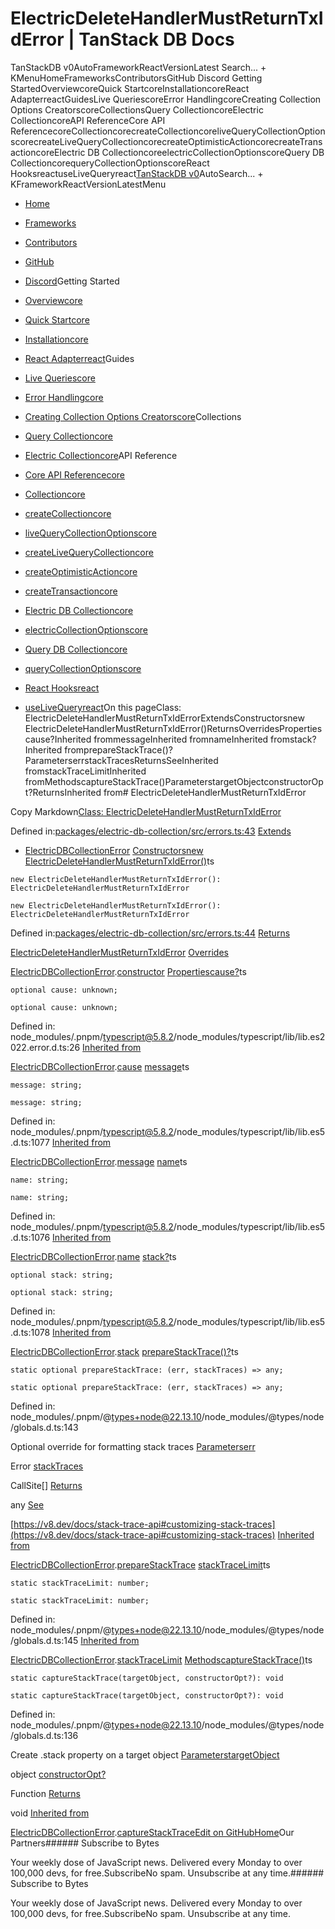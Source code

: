 # ElectricDeleteHandlerMustReturnTxIdError | TanStack DB Docs

TanStackDB v0AutoFrameworkReactVersionLatest Search... + KMenuHomeFrameworksContributorsGitHub Discord Getting StartedOverviewcoreQuick StartcoreInstallationcoreReact AdapterreactGuidesLive QueriescoreError HandlingcoreCreating Collection Options CreatorscoreCollectionsQuery CollectioncoreElectric CollectioncoreAPI ReferenceCore API ReferencecoreCollectioncorecreateCollectioncoreliveQueryCollectionOptionscorecreateLiveQueryCollectioncorecreateOptimisticActioncorecreateTransactioncoreElectric DB CollectioncoreelectricCollectionOptionscoreQuery DB CollectioncorequeryCollectionOptionscoreReact HooksreactuseLiveQueryreact[TanStack](/)[DB v0](/db)AutoSearch... + KFrameworkReactVersionLatestMenu

- [Home](/db/latest)
- [Frameworks](/db/latest/docs/framework)
- [Contributors](/db/latest/docs/contributors)
- [GitHub](https://github.com/tanstack/db)
- [Discord](https://tlinz.com/discord)Getting Started

- [Overviewcore](/db/latest/docs/overview)
- [Quick Startcore](/db/latest/docs/quick-start)
- [Installationcore](/db/latest/docs/installation)
- [React Adapterreact](/db/latest/docs/framework/react/adapter)Guides

- [Live Queriescore](/db/latest/docs/guides/live-queries)
- [Error Handlingcore](/db/latest/docs/guides/error-handling)
- [Creating Collection Options Creatorscore](/db/latest/docs/guides/collection-options-creator)Collections

- [Query Collectioncore](/db/latest/docs/collections/query-collection)
- [Electric Collectioncore](/db/latest/docs/collections/electric-collection)API Reference

- [Core API Referencecore](/db/latest/docs/reference/index)
- [Collectioncore](/db/latest/docs/reference/interfaces/collection)
- [createCollectioncore](/db/latest/docs/reference/functions/createcollection)
- [liveQueryCollectionOptionscore](/db/latest/docs/reference/functions/livequerycollectionoptions)
- [createLiveQueryCollectioncore](/db/latest/docs/reference/functions/createlivequerycollection)
- [createOptimisticActioncore](/db/latest/docs/reference/functions/createoptimisticaction)
- [createTransactioncore](/db/latest/docs/reference/functions/createtransaction)
- [Electric DB Collectioncore](/db/latest/docs/reference/electric-db-collection/index)
- [electricCollectionOptionscore](/db/latest/docs/reference/electric-db-collection/functions/electriccollectionoptions)
- [Query DB Collectioncore](/db/latest/docs/reference/query-db-collection/index)
- [queryCollectionOptionscore](/db/latest/docs/reference/query-db-collection/functions/querycollectionoptions)
- [React Hooksreact](/db/latest/docs/framework/react/reference/index)
- [useLiveQueryreact](/db/latest/docs/framework/react/reference/functions/uselivequery)On this pageClass: ElectricDeleteHandlerMustReturnTxIdErrorExtendsConstructorsnew ElectricDeleteHandlerMustReturnTxIdError()ReturnsOverridesPropertiescause?Inherited frommessageInherited fromnameInherited fromstack?Inherited fromprepareStackTrace()?ParameterserrstackTracesReturnsSeeInherited fromstackTraceLimitInherited fromMethodscaptureStackTrace()ParameterstargetObjectconstructorOpt?ReturnsInherited from# ElectricDeleteHandlerMustReturnTxIdError

Copy Markdown[Class: ElectricDeleteHandlerMustReturnTxIdError](#class-electricdeletehandlermustreturntxiderror)

Defined in:[packages/electric-db-collection/src/errors.ts:43](https://github.com/TanStack/db/blob/main/packages/electric-db-collection/src/errors.ts#L43)
[Extends](#extends)

- [ElectricDBCollectionError](/db/latest/docs/reference/electric-db-collection/classes/electricdbcollectionerror)
[Constructors](#constructors)[new ElectricDeleteHandlerMustReturnTxIdError()](#new-electricdeletehandlermustreturntxiderror)ts

```
new ElectricDeleteHandlerMustReturnTxIdError(): ElectricDeleteHandlerMustReturnTxIdError

```

```
new ElectricDeleteHandlerMustReturnTxIdError(): ElectricDeleteHandlerMustReturnTxIdError

```

Defined in:[packages/electric-db-collection/src/errors.ts:44](https://github.com/TanStack/db/blob/main/packages/electric-db-collection/src/errors.ts#L44)
[Returns](#returns)

[ElectricDeleteHandlerMustReturnTxIdError](/db/latest/docs/reference/electric-db-collection/classes/electricdeletehandlermustreturntxiderror)
[Overrides](#overrides)

[ElectricDBCollectionError](/db/latest/docs/reference/electric-db-collection/classes/electricdbcollectionerror).[constructor](/db/latest/docs/reference/electric-db-collection/classes/ElectricDBCollectionError#constructors)
[Properties](#properties)[cause?](#cause)ts

```
optional cause: unknown;

```

```
optional cause: unknown;

```

Defined in: node_modules/.pnpm/[typescript@5.8.2](mailto:typescript@5.8.2)/node_modules/typescript/lib/lib.es2022.error.d.ts:26
[Inherited from](#inherited-from)

[ElectricDBCollectionError](/db/latest/docs/reference/electric-db-collection/classes/electricdbcollectionerror).[cause](/db/latest/docs/reference/electric-db-collection/classes/ElectricDBCollectionError#cause)
[message](#message)ts

```
message: string;

```

```
message: string;

```

Defined in: node_modules/.pnpm/[typescript@5.8.2](mailto:typescript@5.8.2)/node_modules/typescript/lib/lib.es5.d.ts:1077
[Inherited from](#inherited-from-1)

[ElectricDBCollectionError](/db/latest/docs/reference/electric-db-collection/classes/electricdbcollectionerror).[message](/db/latest/docs/reference/electric-db-collection/classes/ElectricDBCollectionError#message-1)
[name](#name)ts

```
name: string;

```

```
name: string;

```

Defined in: node_modules/.pnpm/[typescript@5.8.2](mailto:typescript@5.8.2)/node_modules/typescript/lib/lib.es5.d.ts:1076
[Inherited from](#inherited-from-2)

[ElectricDBCollectionError](/db/latest/docs/reference/electric-db-collection/classes/electricdbcollectionerror).[name](/db/latest/docs/reference/electric-db-collection/classes/ElectricDBCollectionError#name)
[stack?](#stack)ts

```
optional stack: string;

```

```
optional stack: string;

```

Defined in: node_modules/.pnpm/[typescript@5.8.2](mailto:typescript@5.8.2)/node_modules/typescript/lib/lib.es5.d.ts:1078
[Inherited from](#inherited-from-3)

[ElectricDBCollectionError](/db/latest/docs/reference/electric-db-collection/classes/electricdbcollectionerror).[stack](/db/latest/docs/reference/electric-db-collection/classes/ElectricDBCollectionError#stack)
[prepareStackTrace()?](#preparestacktrace)ts

```
static optional prepareStackTrace: (err, stackTraces) => any;

```

```
static optional prepareStackTrace: (err, stackTraces) => any;

```

Defined in: node_modules/.pnpm/@[types+node@22.13.10](mailto:types+node@22.13.10)/node_modules/@types/node/globals.d.ts:143

Optional override for formatting stack traces
[Parameters](#parameters)[err](#err)

Error
[stackTraces](#stacktraces)

CallSite[]
[Returns](#returns-1)

any
[See](#see)

[https://v8.dev/docs/stack-trace-api#customizing-stack-traces](https://v8.dev/docs/stack-trace-api#customizing-stack-traces)
[Inherited from](#inherited-from-4)

[ElectricDBCollectionError](/db/latest/docs/reference/electric-db-collection/classes/electricdbcollectionerror).[prepareStackTrace](/db/latest/docs/reference/electric-db-collection/classes/ElectricDBCollectionError#preparestacktrace)
[stackTraceLimit](#stacktracelimit)ts

```
static stackTraceLimit: number;

```

```
static stackTraceLimit: number;

```

Defined in: node_modules/.pnpm/@[types+node@22.13.10](mailto:types+node@22.13.10)/node_modules/@types/node/globals.d.ts:145
[Inherited from](#inherited-from-5)

[ElectricDBCollectionError](/db/latest/docs/reference/electric-db-collection/classes/electricdbcollectionerror).[stackTraceLimit](/db/latest/docs/reference/electric-db-collection/classes/ElectricDBCollectionError#stacktracelimit)
[Methods](#methods)[captureStackTrace()](#capturestacktrace)ts

```
static captureStackTrace(targetObject, constructorOpt?): void

```

```
static captureStackTrace(targetObject, constructorOpt?): void

```

Defined in: node_modules/.pnpm/@[types+node@22.13.10](mailto:types+node@22.13.10)/node_modules/@types/node/globals.d.ts:136

Create .stack property on a target object
[Parameters](#parameters-1)[targetObject](#targetobject)

object
[constructorOpt?](#constructoropt)

Function
[Returns](#returns-2)

void
[Inherited from](#inherited-from-6)

[ElectricDBCollectionError](/db/latest/docs/reference/electric-db-collection/classes/electricdbcollectionerror).[captureStackTrace](/db/latest/docs/reference/electric-db-collection/classes/ElectricDBCollectionError#capturestacktrace)[Edit on GitHub](https://github.com/tanstack/db/edit/main/docs/reference/electric-db-collection/classes/electricdeletehandlermustreturntxiderror.md)[Home](/db/latest)Our Partners###### Subscribe to Bytes

Your weekly dose of JavaScript news. Delivered every Monday to over 100,000 devs, for free.SubscribeNo spam. Unsubscribe at any time.###### Subscribe to Bytes

Your weekly dose of JavaScript news. Delivered every Monday to over 100,000 devs, for free.SubscribeNo spam. Unsubscribe at any time.<iframe src="https://www.googletagmanager.com/ns.html?id=GTM-5N57KQT4" height="0" width="0" style="display:none;visibility:hidden" title="gtm"></iframe>